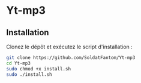 # Yt-mp3

## Installation

Clonez le dépôt et exécutez le script d'installation :

```bash
git clone https://github.com/SoldatFantom/Yt-mp3
cd Yt-mp3
sudo chmod +x install.sh
sudo ./install.sh
